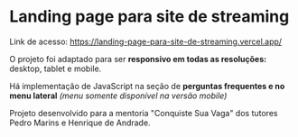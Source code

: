 # Landing page para site de streaming
Link de acesso: https://landing-page-para-site-de-streaming.vercel.app/

O projeto foi adaptado para ser **responsivo em todas as resoluções:** desktop, tablet e mobile. 

Há implementação de JavaScript na seção de **perguntas frequentes e no menu lateral** *(menu somente disponível na versão mobile)*

Projeto desenvolvido para a mentoria "Conquiste Sua Vaga" dos tutores Pedro Marins e Henrique de Andrade.